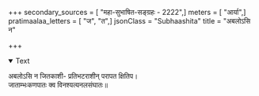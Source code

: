 +++
secondary_sources = [ "महा-सुभाषित-सङ्ग्रहः - 2222",]
meters = [ "आर्या",]
pratimaalaa_letters = [ "ज", "त",]
jsonClass = "Subhaashita"
title = "अबलोऽसि न"

+++

<details open><summary>Text</summary>

अबलोऽसि न जितकाशी- प्रतिभटराशीन् परापत क्षितिप।  
जाताम्भःकणपातः क्व विनश्यत्यनलसंघातः॥
</details>
